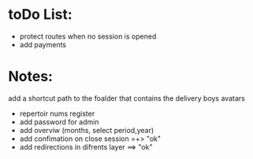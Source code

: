 # toDo List:

- protect routes when no session is opened
- add payments

# Notes:
add a shortcut path to the foalder that contains the delivery boys avatars


* repertoir nums register 
* add password for admin 
* add overviw (months, select period,year)
* add confimation on close session  =+> "ok"
* add redirections in difrents layer   ==> "ok"